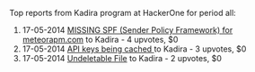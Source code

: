 Top reports from Kadira program at HackerOne for period all:

1. 17-05-2014 [MISSING SPF (Sender Policy Framework) for meteorapm.com](https://hackerone.com/reports/12341) to Kadira - 4 upvotes, $0
2. 17-05-2014 [API keys being cached ](https://hackerone.com/reports/12425) to Kadira - 3 upvotes, $0
3. 17-05-2014 [Undeletable File](https://hackerone.com/reports/12355) to Kadira - 2 upvotes, $0
